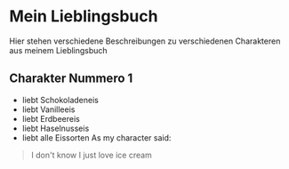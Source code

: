 # Mein Lieblingsbuch
Hier stehen verschiedene Beschreibungen zu verschiedenen Charakteren aus meinem Lieblingsbuch
## Charakter Nummero 1
* liebt Schokoladeneis
* liebt Vanilleeis
* liebt Erdbeereis
* liebt Haselnusseis
* liebt alle Eissorten
As my character said:
> I don't know
> I just love ice cream
